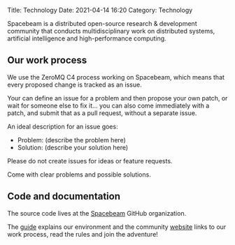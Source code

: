 Title: Technology 
Date: 2021-04-14 16:20
Category: Technology 

Spacebeam is a distributed open-source research & development community that conducts multidisciplinary work on distributed systems, artificial intelligence and high-performance computing.

## Our work process
We use the ZeroMQ C4 process working on Spacebeam, which means that every proposed change is tracked as an issue.

Your can define an issue for a problem and then propose your own patch, or wait for someone else to fix it... you can also come immediately with a patch, and submit that as a pull request, without a separate issue.

An ideal description for an issue goes:

- Problem: (describe the problem here)
- Solution: (describe your solution here)

Please do not create issues for ideas or feature requests.

Come with clear problems and possible solutions.

## Code and documentation

The source code lives at the [Spacebeam](https://github.com/spacebeam) GitHub organization.

The [guide](https://github.com/spacebeam/guide/wiki) explains our environment and the community [website](https://spacebeam.org) links to our work process, read the rules and join the adventure!
